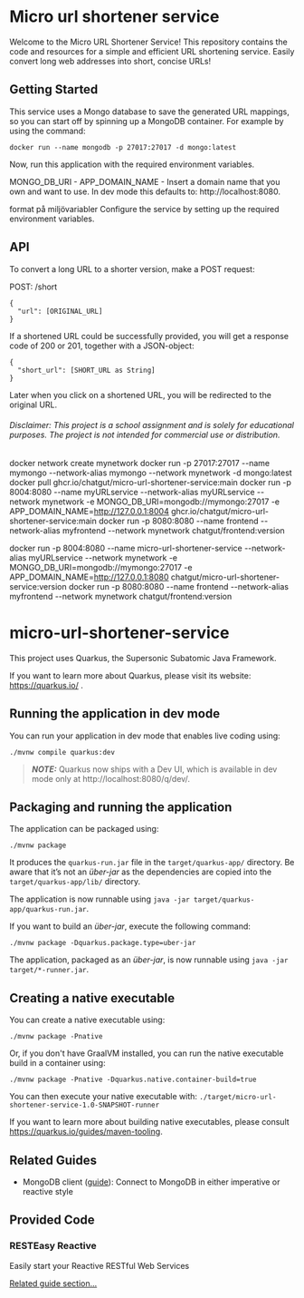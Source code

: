 # Micro url shortener service

Welcome to the Micro URL Shortener Service! This repository contains the code and resources for a simple and efficient URL shortening service. Easily convert long web addresses into short, concise URLs!


## Getting Started

This service uses a Mongo database to save the generated URL mappings, so you can start off by spinning up a MongoDB container. For example by using the command:
```
docker run --name mongodb -p 27017:27017 -d mongo:latest
```

Now, run this application with the required environment variables.

MONGO_DB_URI - 
APP_DOMAIN_NAME - Insert a domain name that you own and want to use. In dev mode this defaults to: http://localhost:8080.

format på miljövariabler
Configure the service by setting up the required environment variables.


## API

To convert a long URL to a shorter version, make a POST request: 

POST: /short
```
{
  "url": [ORIGINAL_URL]
}
```

If a shortened URL could be successfully provided, you will get a response code of 200 or 201, together with a JSON-object:

```
{
  "short_url": [SHORT_URL as String]
}
```

Later when you click on a shortened URL, you will be redirected to the original URL.


###### Disclaimer: This project is a school assignment and is solely for educational purposes. The project is not intended for commercial use or distribution.






docker network create mynetwork
docker run -p 27017:27017 --name mymongo --network-alias mymongo --network mynetwork -d mongo:latest
docker pull ghcr.io/chatgut/micro-url-shortener-service:main
docker run -p 8004:8080 --name myURLservice --network-alias myURLservice --network mynetwork -e MONGO_DB_URI=mongodb://mymongo:27017 -e APP_DOMAIN_NAME=http://127.0.0.1:8004 ghcr.io/chatgut/micro-url-shortener-service:main
docker run -p 8080:8080 --name frontend --network-alias myfrontend --network mynetwork chatgut/frontend:version


docker run -p 8004:8080 --name micro-url-shortener-service --network-alias myURLservice --network mynetwork -e MONGO_DB_URI=mongodb://mymongo:27017 -e APP_DOMAIN_NAME=http://127.0.0.1:8080 chatgut/micro-url-shortener-service:version
docker run -p 8080:8080 --name frontend --network-alias myfrontend --network mynetwork chatgut/frontend:version






# micro-url-shortener-service

This project uses Quarkus, the Supersonic Subatomic Java Framework.

If you want to learn more about Quarkus, please visit its website: https://quarkus.io/ .

## Running the application in dev mode

You can run your application in dev mode that enables live coding using:
```shell script
./mvnw compile quarkus:dev
```

> **_NOTE:_**  Quarkus now ships with a Dev UI, which is available in dev mode only at http://localhost:8080/q/dev/.

## Packaging and running the application

The application can be packaged using:
```shell script
./mvnw package
```
It produces the `quarkus-run.jar` file in the `target/quarkus-app/` directory.
Be aware that it’s not an _über-jar_ as the dependencies are copied into the `target/quarkus-app/lib/` directory.

The application is now runnable using `java -jar target/quarkus-app/quarkus-run.jar`.

If you want to build an _über-jar_, execute the following command:
```shell script
./mvnw package -Dquarkus.package.type=uber-jar
```

The application, packaged as an _über-jar_, is now runnable using `java -jar target/*-runner.jar`.

## Creating a native executable

You can create a native executable using: 
```shell script
./mvnw package -Pnative
```

Or, if you don't have GraalVM installed, you can run the native executable build in a container using: 
```shell script
./mvnw package -Pnative -Dquarkus.native.container-build=true
```

You can then execute your native executable with: `./target/micro-url-shortener-service-1.0-SNAPSHOT-runner`

If you want to learn more about building native executables, please consult https://quarkus.io/guides/maven-tooling.

## Related Guides

- MongoDB client ([guide](https://quarkus.io/guides/mongodb)): Connect to MongoDB in either imperative or reactive style

## Provided Code

### RESTEasy Reactive

Easily start your Reactive RESTful Web Services

[Related guide section...](https://quarkus.io/guides/getting-started-reactive#reactive-jax-rs-resources)

